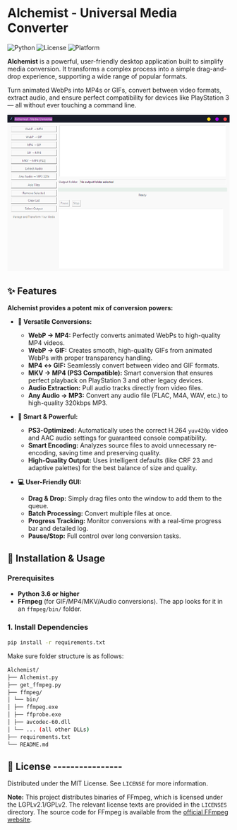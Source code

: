 # Alchemist - Universal Media Converter

![Python](https://img.shields.io/badge/Python-3.6%2B-blue?logo=python)
![License](https://img.shields.io/badge/License-MIT-green)
![Platform](https://img.shields.io/badge/Platform-Windows-lightgrey)

**Alchemist** is a powerful, user-friendly desktop application built to simplify media conversion. It transforms a complex process into a simple drag-and-drop experience, supporting a wide range of popular formats.

Turn animated WebPs into MP4s or GIFs, convert between video formats, extract audio, and ensure perfect compatibility for devices like PlayStation 3 — all without ever touching a command line.

![Alchemist GUI](https://raw.githubusercontent.com/Zanzibar82/Alchemist/refs/heads/main/Alchemist.png)

## ✨ Features

**Alchemist provides a potent mix of conversion powers:**

*   **🔄 Versatile Conversions:**
    *   **WebP → MP4:** Perfectly converts animated WebPs to high-quality MP4 videos.
    *   **WebP → GIF:** Creates smooth, high-quality GIFs from animated WebPs with proper transparency handling.
    *   **MP4 ↔ GIF:** Seamlessly convert between video and GIF formats.
    *   **MKV → MP4 (PS3 Compatible):** Smart conversion that ensures perfect playback on PlayStation 3 and other legacy devices.
    *   **Audio Extraction:** Pull audio tracks directly from video files.
    *   **Any Audio → MP3:** Convert any audio file (FLAC, M4A, WAV, etc.) to high-quality 320kbps MP3.

*   **🎯 Smart & Powerful:**
    *   **PS3-Optimized:** Automatically uses the correct H.264 `yuv420p` video and AAC audio settings for guaranteed console compatibility.
    *   **Smart Encoding:** Analyzes source files to avoid unnecessary re-encoding, saving time and preserving quality.
    *   **High-Quality Output:** Uses intelligent defaults (like CRF 23 and adaptive palettes) for the best balance of size and quality.

*   **💻 User-Friendly GUI:**
    *   **Drag & Drop:** Simply drag files onto the window to add them to the queue.
    *   **Batch Processing:** Convert multiple files at once.
    *   **Progress Tracking:** Monitor conversions with a real-time progress bar and detailed log.
    *   **Pause/Stop:** Full control over long conversion tasks.

## 🚀 Installation & Usage

### Prerequisites
*   **Python 3.6 or higher**
*   **FFmpeg** (for GIF/MP4/MKV/Audio conversions). The app looks for it in an `ffmpeg/bin/` folder.

### 1. Install Dependencies
```bash
pip install -r requirements.txt
```

Make sure folder structure is as follows:
```bash
Alchemist/
├── Alchemist.py
├── get_ffmpeg.py
├── ffmpeg/
│ └── bin/
│ ├── ffmpeg.exe
│ ├── ffprobe.exe
│ ├── avcodec-60.dll
│ └── ... (all other DLLs)
├── requirements.txt
└── README.md
```

## 📜 License ----------------

Distributed under the MIT License. See `LICENSE` for more information.

**Note:** This project distributes binaries of FFmpeg, which is licensed under the LGPLv2.1/GPLv2. The relevant license texts are provided in the `LICENSES` directory. The source code for FFmpeg is available from the [official FFmpeg website](https://ffmpeg.org/source.html).
